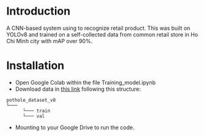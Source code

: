 # Introduction

A CNN-based system using to recognize retail product. This was built on YOLOv8 and trained on a self-collected data from common retail store in Ho Chi Minh city with mAP over 90%. 

# Installation

- Open Google Colab within the file Training_model.ipynb
- Download data in [this link](https://drive.google.com/drive/folders/1ZdgNJcMONdbsrfKnNClHC_d5NJDA2Oqp?fbclid=IwAR3K-_7QXGO9sD67-dINumPEsJ0QKJsx6saf8X9LbZcbX3Yv2C97aT9xO0c) following this structure:

```
pothole_dataset_v8
└───  
      └─── train
      └─── val    
```
- Mounting to your Google Drive to run the code.


